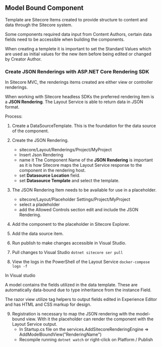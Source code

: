 ## Model Bound Component

Template are Sitecore Items created to provide structure to content and data through the Sitecore system.

Some components required data input from Content Authors, certain data fields need to be accessible when building the components.

When creating a templete it is important to set the Standard Values which are used as initial values for the new item before being edited or changed by Creator Author.

### Create JSON Renderings with ASP.NET Core Rendering SDK

In Sitecore MVC, the renderings items created are either view or controller renderings.

When working with  Sitecore headless SDKs the preferred rendering item is a **JSON Rendering**. The Layout Service is able to return data in JSON format.

Process:

1. Create a DataSourceTemplate. This is the foundation for the data source of the component.

2. Create the JSON Rendering.
    - sitecore/Layout/Renderings/Project/MyProject
    - Insert Json Rendering
    - name it
        The Component Name of the **JSON Rendering** is important as it is how Sitecore maps the Layout Service response to the component in the rendering host.
    - set **Datasource Location** field.
    - set **Datasource Template** and select the template.

3. The JSON Rendering Item needs to be available for use in a placeholder.
    - sitecore/Layout/Placeholder Settings/Project/MyProject
    - select a pladeholder
    - add the Allowed Controls section edit and include the JSON Rendering.

4. Add the component to the placeholder in Sitecore Explorer.

5. Add the data source item.

6. Run publish to make changes accessible in Visual Studio.

7. Pull changes to Visual Studio `dotnet sitecore ser pull`

8. View the logs in the PowerShell of the Layout Service `docker-compose logs -f`

In Visual studio

A model contains the fields utilized in the data template. These are automatically data-bound due to type inheritance from the instance Field.

The razor view utilize tag helpers to output fields edited in Experience Editor and has HTML and CSS markup for design.

9. Registration is necessary to map the JSON rendering with the model-bound view. With it the placeholder can render the component with the Layout Service output.
    - In Startup.cs file on the services.AddSitecoreRenderingEngine => AddModelBoundView<ModelName>("RenderingName")
    - Recompile running `dotnet watch` or right-click on Platform / Publish
